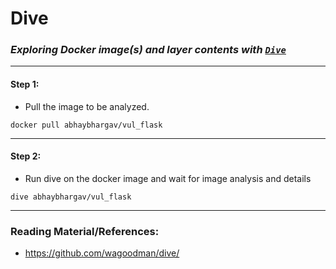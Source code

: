 # **Dive**

### *Exploring Docker image(s) and layer contents with [`Dive`](https://github.com/wagoodman/dive/)*

-------

#### Step 1:

* Pull the image to be analyzed. 

```commandline
docker pull abhaybhargav/vul_flask
```

-------

#### Step 2:

* Run dive on the docker image and wait for image analysis and details

```commandline
dive abhaybhargav/vul_flask
```

---------

### Reading Material/References:

* https://github.com/wagoodman/dive/